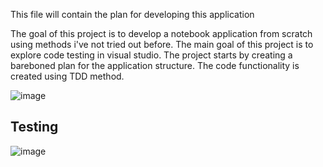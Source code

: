 This file will contain the plan for developing this application

The goal of this project is to develop a notebook application from scratch using methods i've not tried out before. The main goal of this project is to explore code testing in visual studio.
The project starts by creating a bareboned plan for the application structure. The code functionality is created using TDD method.



![image](https://user-images.githubusercontent.com/60960104/227202231-75a146c7-32f8-4bc8-a5d4-abfaaa7b2e5a.png)


## Testing

![image](https://user-images.githubusercontent.com/60960104/227201162-f6d071a9-8dc2-4e59-b09a-39fd22d4eb81.png)
